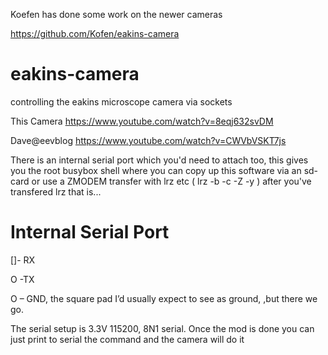 Koefen has done some work on the newer cameras 

https://github.com/Kofen/eakins-camera

# eakins-camera

controlling the eakins microscope camera via sockets

This Camera https://www.youtube.com/watch?v=8eqj632svDM

Dave@eevblog https://www.youtube.com/watch?v=CWVbVSKT7js


There is an internal serial port which you'd need to attach too, this gives you the root busybox shell where you can copy up this software via an sd-card or use a ZMODEM transfer with lrz etc ( lrz -b -c -Z -y ) after you've transfered lrz that is...

<H1>Internal Serial Port</H1>

[]- RX

 O -TX 
 
 O – GND, the square pad I’d usually expect to see as ground, ,but there we go.
 
The serial setup is 3.3V 115200, 8N1 serial. Once the mod is done you can just print to serial the command and the camera will do it
 
